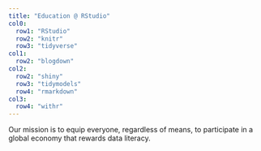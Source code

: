 ```yaml
---
title: "Education @ RStudio"
col0:
  row1: "RStudio"
  row2: "knitr"
  row3: "tidyverse"
col1:
  row2: "blogdown"
col2:
  row2: "shiny"
  row3: "tidymodels"
  row4: "rmarkdown"
col3:
  row4: "withr"
---
```


Our mission is to equip everyone, regardless of means, to participate in a global economy that rewards data literacy.
